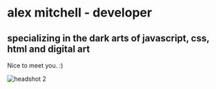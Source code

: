# alex mitchell - developer
## specializing in the dark arts of javascript, css, html and digital art
Nice to meet you. :)

![headshot 2](https://user-images.githubusercontent.com/84036991/126854902-d89fb23c-9bbe-40f6-aed2-2b1ee3605c6a.JPG)



